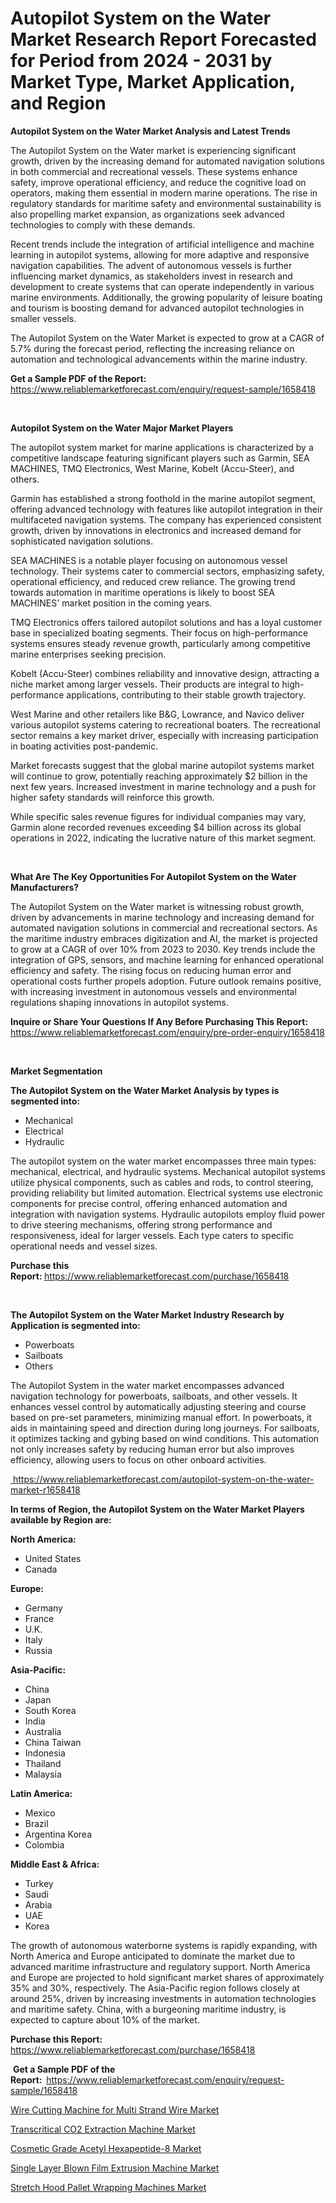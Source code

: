 <p><h1>Autopilot System on the Water Market Research Report Forecasted for Period from 2024 -  2031 by Market Type, Market Application, and Region</h1></p><p><strong>Autopilot System on the Water Market Analysis and Latest Trends</strong></p>
<p><p>The Autopilot System on the Water market is experiencing significant growth, driven by the increasing demand for automated navigation solutions in both commercial and recreational vessels. These systems enhance safety, improve operational efficiency, and reduce the cognitive load on operators, making them essential in modern marine operations. The rise in regulatory standards for maritime safety and environmental sustainability is also propelling market expansion, as organizations seek advanced technologies to comply with these demands.</p><p>Recent trends include the integration of artificial intelligence and machine learning in autopilot systems, allowing for more adaptive and responsive navigation capabilities. The advent of autonomous vessels is further influencing market dynamics, as stakeholders invest in research and development to create systems that can operate independently in various marine environments. Additionally, the growing popularity of leisure boating and tourism is boosting demand for advanced autopilot technologies in smaller vessels. </p><p>The Autopilot System on the Water Market is expected to grow at a CAGR of 5.7% during the forecast period, reflecting the increasing reliance on automation and technological advancements within the marine industry.</p></p>
<p><strong>Get a Sample PDF of the Report:&nbsp;</strong> <a href="https://www.reliablemarketforecast.com/enquiry/request-sample/1658418?utm_campaign=1134&utm_medium=2&utm_source=Github&utm_content=ia&utm_term=09122024&utm_id=autopilot-system-on-the-water">https://www.reliablemarketforecast.com/enquiry/request-sample/1658418</a></p>
<p>&nbsp;</p>
<p><strong>Autopilot System on the Water Major Market Players</strong></p>
<p><p>The autopilot system market for marine applications is characterized by a competitive landscape featuring significant players such as Garmin, SEA MACHINES, TMQ Electronics, West Marine, Kobelt (Accu-Steer), and others. </p><p>Garmin has established a strong foothold in the marine autopilot segment, offering advanced technology with features like autopilot integration in their multifaceted navigation systems. The company has experienced consistent growth, driven by innovations in electronics and increased demand for sophisticated navigation solutions.</p><p>SEA MACHINES is a notable player focusing on autonomous vessel technology. Their systems cater to commercial sectors, emphasizing safety, operational efficiency, and reduced crew reliance. The growing trend towards automation in maritime operations is likely to boost SEA MACHINES' market position in the coming years.</p><p>TMQ Electronics offers tailored autopilot solutions and has a loyal customer base in specialized boating segments. Their focus on high-performance systems ensures steady revenue growth, particularly among competitive marine enterprises seeking precision.</p><p>Kobelt (Accu-Steer) combines reliability and innovative design, attracting a niche market among larger vessels. Their products are integral to high-performance applications, contributing to their stable growth trajectory.</p><p>West Marine and other retailers like B&G, Lowrance, and Navico deliver various autopilot systems catering to recreational boaters. The recreational sector remains a key market driver, especially with increasing participation in boating activities post-pandemic.</p><p>Market forecasts suggest that the global marine autopilot systems market will continue to grow, potentially reaching approximately $2 billion in the next few years. Increased investment in marine technology and a push for higher safety standards will reinforce this growth. </p><p>While specific sales revenue figures for individual companies may vary, Garmin alone recorded revenues exceeding $4 billion across its global operations in 2022, indicating the lucrative nature of this market segment.</p></p>
<p>&nbsp;</p>
<p><strong>What Are The Key Opportunities For Autopilot System on the Water Manufacturers?</strong></p>
<p><p>The Autopilot System on the Water market is witnessing robust growth, driven by advancements in marine technology and increasing demand for automated navigation solutions in commercial and recreational sectors. As the maritime industry embraces digitization and AI, the market is projected to grow at a CAGR of over 10% from 2023 to 2030. Key trends include the integration of GPS, sensors, and machine learning for enhanced operational efficiency and safety. The rising focus on reducing human error and operational costs further propels adoption. Future outlook remains positive, with increasing investment in autonomous vessels and environmental regulations shaping innovations in autopilot systems.</p></p>
<p><strong>Inquire or Share Your Questions If Any Before Purchasing This Report:</strong> <a href="https://www.reliablemarketforecast.com/enquiry/pre-order-enquiry/1658418?utm_campaign=1134&utm_medium=2&utm_source=Github&utm_content=ia&utm_term=09122024&utm_id=autopilot-system-on-the-water">https://www.reliablemarketforecast.com/enquiry/pre-order-enquiry/1658418</a></p>
<p>&nbsp;</p>
<p><strong>Market Segmentation</strong></p>
<p><strong>The Autopilot System on the Water Market Analysis by types is segmented into:</strong></p>
<p><ul><li>Mechanical</li><li>Electrical</li><li>Hydraulic</li></ul></p>
<p><p>The autopilot system on the water market encompasses three main types: mechanical, electrical, and hydraulic systems. Mechanical autopilot systems utilize physical components, such as cables and rods, to control steering, providing reliability but limited automation. Electrical systems use electronic components for precise control, offering enhanced automation and integration with navigation systems. Hydraulic autopilots employ fluid power to drive steering mechanisms, offering strong performance and responsiveness, ideal for larger vessels. Each type caters to specific operational needs and vessel sizes.</p></p>
<p><strong>Purchase this Report:&nbsp;</strong><a href="https://www.reliablemarketforecast.com/purchase/1658418?utm_campaign=1134&utm_medium=2&utm_source=Github&utm_content=ia&utm_term=09122024&utm_id=autopilot-system-on-the-water">https://www.reliablemarketforecast.com/purchase/1658418</a></p>
<p>&nbsp;</p>
<p><strong>The Autopilot System on the Water Market Industry Research by Application is segmented into:</strong></p>
<p><ul><li>Powerboats</li><li>Sailboats</li><li>Others</li></ul></p>
<p><p>The Autopilot System in the water market encompasses advanced navigation technology for powerboats, sailboats, and other vessels. It enhances vessel control by automatically adjusting steering and course based on pre-set parameters, minimizing manual effort. In powerboats, it aids in maintaining speed and direction during long journeys. For sailboats, it optimizes tacking and gybing based on wind conditions. This automation not only increases safety by reducing human error but also improves efficiency, allowing users to focus on other onboard activities.</p></p>
<p><a href="https://www.reliablemarketforecast.com/autopilot-system-on-the-water-market-r1658418?utm_campaign=1134&utm_medium=2&utm_source=Github&utm_content=ia&utm_term=09122024&utm_id=autopilot-system-on-the-water">&nbsp;https://www.reliablemarketforecast.com/autopilot-system-on-the-water-market-r1658418</a></p>
<p><strong>In terms of Region, the Autopilot System on the Water Market Players available by Region are:</strong></p>
<p>
    <p> <strong> North America: </strong>
        <ul>
            <li>United States</li>
            <li>Canada</li>
        </ul>
        </p> 
    <p> <strong> Europe: </strong>
        <ul>
            <li>Germany</li>
            <li>France</li>
            <li>U.K.</li>
            <li>Italy</li>
            <li>Russia</li>
        </ul>
        </p> 
    <p> <strong> Asia-Pacific: </strong>
        <ul>
            <li>China</li>
            <li>Japan</li>
            <li>South Korea</li>
            <li>India</li>
            <li>Australia</li>
            <li>China Taiwan</li>
            <li>Indonesia</li>
            <li>Thailand</li>
            <li>Malaysia</li>
        </ul>
        </p> 
    <p> <strong> Latin America: </strong>
        <ul>
            <li>Mexico</li>
            <li>Brazil</li>
            <li>Argentina Korea</li>
            <li>Colombia</li>
        </ul>
        </p> 
    <p> <strong> Middle East & Africa: </strong>
        <ul>
            <li>Turkey</li>
            <li>Saudi</li>
            <li>Arabia</li>
            <li>UAE</li>
            <li>Korea</li>
        </ul>
    </p>
    </p>
<p><p>The growth of autonomous waterborne systems is rapidly expanding, with North America and Europe anticipated to dominate the market due to advanced maritime infrastructure and regulatory support. North America and Europe are projected to hold significant market shares of approximately 35% and 30%, respectively. The Asia-Pacific region follows closely at around 25%, driven by increasing investments in automation technologies and maritime safety. China, with a burgeoning maritime industry, is expected to capture about 10% of the market.</p></p>
<p><strong>Purchase this Report: </strong><a href="https://www.reliablemarketforecast.com/purchase/1658418?utm_campaign=1134&utm_medium=2&utm_source=Github&utm_content=ia&utm_term=09122024&utm_id=autopilot-system-on-the-water">https://www.reliablemarketforecast.com/purchase/1658418</a></p>
<p>&nbsp;<strong>Get a Sample PDF of the Report:&nbsp;&nbsp;</strong><a href="https://www.reliablemarketforecast.com/enquiry/request-sample/1658418?utm_campaign=1134&utm_medium=2&utm_source=Github&utm_content=ia&utm_term=09122024&utm_id=autopilot-system-on-the-water">https://www.reliablemarketforecast.com/enquiry/request-sample/1658418</a></p>
<p><strong></strong></p>
<p><p><a href="https://www.linkedin.com/pulse/futur-trend-quest-sl8ue?utm_campaign=1134&utm_medium=2&utm_source=Github&utm_content=ia&utm_term=09122024&utm_id=autopilot-system-on-the-water">Wire Cutting Machine for Multi Strand Wire Market</a></p><p><a href="https://www.linkedin.com/pulse/t-insight-dial-ziosf?utm_campaign=1134&utm_medium=2&utm_source=Github&utm_content=ia&utm_term=09122024&utm_id=autopilot-system-on-the-water">Transcritical CO2 Extraction Machine Market</a></p><p><a href="https://github.com/BryceTownsendr/Market-Research-Report-List-7/blob/main/cosmetic-grade-acetyl-hexapeptide-8-market.md?utm_campaign=1134&utm_medium=2&utm_source=Github&utm_content=ia&utm_term=09122024&utm_id=autopilot-system-on-the-water">Cosmetic Grade Acetyl Hexapeptide-8 Market</a></p><p><a href="https://www.linkedin.com/pulse/futur-trend-quest-sl8ue?utm_campaign=1134&utm_medium=2&utm_source=Github&utm_content=ia&utm_term=09122024&utm_id=autopilot-system-on-the-water">Single Layer Blown Film Extrusion Machine Market</a></p><p><a href="https://www.linkedin.com/pulse/t-insight-dial-ziosf?utm_campaign=1134&utm_medium=2&utm_source=Github&utm_content=ia&utm_term=09122024&utm_id=autopilot-system-on-the-water">Stretch Hood Pallet Wrapping Machines Market</a></p></p>